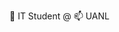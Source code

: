 
🌱 IT Student 
@ 📫 UANL

<!---
marthalaura/marthalaura is a ✨ special ✨ repository because its `README.md` (this file) appears on your GitHub profile.
You can click the Preview link to take a look at your changes.
--->
